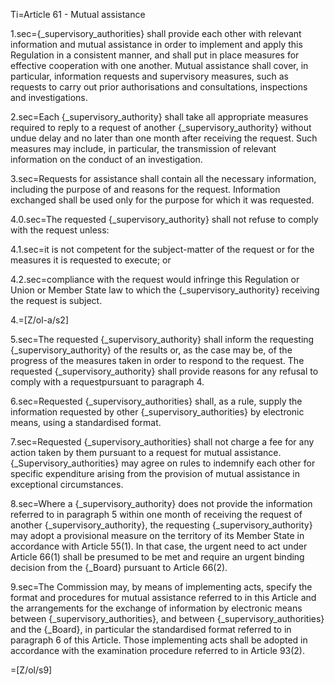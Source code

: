 Ti=Article 61 - Mutual assistance

1.sec={_supervisory_authorities} shall provide each other with relevant information and mutual assistance in order to implement and apply this Regulation in a consistent manner, and shall put in place measures for effective cooperation with one another. Mutual assistance shall cover, in particular, information requests and supervisory measures, such as requests to carry out prior authorisations and consultations, inspections and investigations.

2.sec=Each {_supervisory_authority} shall take all appropriate measures required to reply to a request of another {_supervisory_authority} without undue delay and no later than one month after receiving the request. Such measures may include, in particular, the transmission of relevant information on the conduct of an investigation.

3.sec=Requests for assistance shall contain all the necessary information, including the purpose of and reasons for the request. Information exchanged shall be used only for the purpose for which it was requested.

4.0.sec=The requested {_supervisory_authority} shall not refuse to comply with the request unless:

4.1.sec=it is not competent for the subject-matter of the request or for the measures it is requested to execute; or

4.2.sec=compliance with the request would infringe this Regulation or Union or Member State law to which the {_supervisory_authority} receiving the request is subject.

4.=[Z/ol-a/s2]

5.sec=The requested {_supervisory_authority} shall inform the requesting {_supervisory_authority} of the results or, as the case may be, of the progress of the measures taken in order to respond to the request. The requested {_supervisory_authority} shall provide reasons for any refusal to comply with a requestpursuant to paragraph 4.

6.sec=Requested {_supervisory_authorities} shall, as a rule, supply the information requested by other {_supervisory_authorities} by electronic means, using a standardised format.

7.sec=Requested {_supervisory_authorities} shall not charge a fee for any action taken by them pursuant to a request for mutual assistance. {_Supervisory_authorities} may agree on rules to indemnify each other for specific expenditure arising from the provision of mutual assistance in exceptional circumstances.

8.sec=Where a {_supervisory_authority} does not provide the information referred to in paragraph 5 within one month of receiving the request of another {_supervisory_authority}, the requesting {_supervisory_authority} may adopt a provisional measure on the territory of its Member State in accordance with Article 55(1). In that case, the urgent need to act under Article 66(1) shall be presumed to be met and require an urgent binding decision from the {_Board} pursuant to Article 66(2).

9.sec=The Commission may, by means of implementing acts, specify the format and procedures for mutual assistance referred to in this Article and the arrangements for the exchange of information by electronic means between {_supervisory_authorities}, and between {_supervisory_authorities} and the {_Board}, in particular the standardised format referred to in paragraph 6 of this Article. Those implementing acts shall be adopted in accordance with the examination procedure referred to in Article 93(2).

=[Z/ol/s9]
